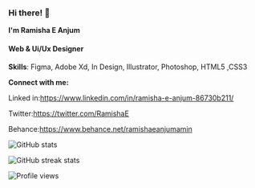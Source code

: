 ### Hi there! 👋
**I'm Ramisha E Anjum**
#### Web & Ui/Ux Designer

**Skills**: Figma, Adobe Xd, In Design, Illustrator, Photoshop, HTML5 ,CSS3


 **Connect with me:**
 
 Linked in:https://www.linkedin.com/in/ramisha-e-anjum-86730b211/
 
 Twitter:https://twitter.com/RamishaE
 
 Behance:https://www.behance.net/ramishaeanjumamin

![GitHub stats](https://github-readme-stats.vercel.app/api?username=RamishaAnjum&show_icons=true)  



![GitHub streak stats](https://github-readme-streak-stats.herokuapp.com/?user=RamishaAnjum)  

![Profile views](https://gpvc.arturio.dev/RamishaAnjum)  
